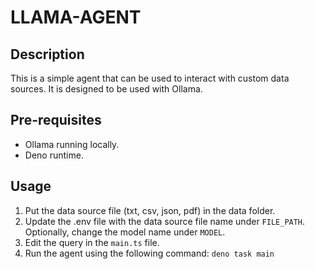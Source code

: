 # LLAMA-AGENT

## Description

This is a simple agent that can be used to interact with custom data sources. It is designed to be used with Ollama.

## Pre-requisites
- Ollama running locally. 
- Deno runtime.

## Usage

1. Put the data source file (txt, csv, json, pdf) in the data folder.
2. Update the .env file with the data source file name under `FILE_PATH`. Optionally, change the model name under `MODEL`.
3. Edit the query in the `main.ts` file.
4. Run the agent using the following command:
   `deno task main`
